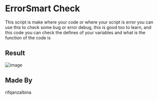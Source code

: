 # ErrorSmart Check
This script is make where your code or where your script is error you can use this to check some bug or error debug, 
this is good too to learn, and this code you can check the defines of your variables and what is the function of the 
code is 

## Result
![image](https://github.com/rifqanzalbina/Amazing-Python-Project/assets/124742008/6890a2c7-0b92-4405-ace5-e863997cd549)

## Made By
rifqanzalbina
